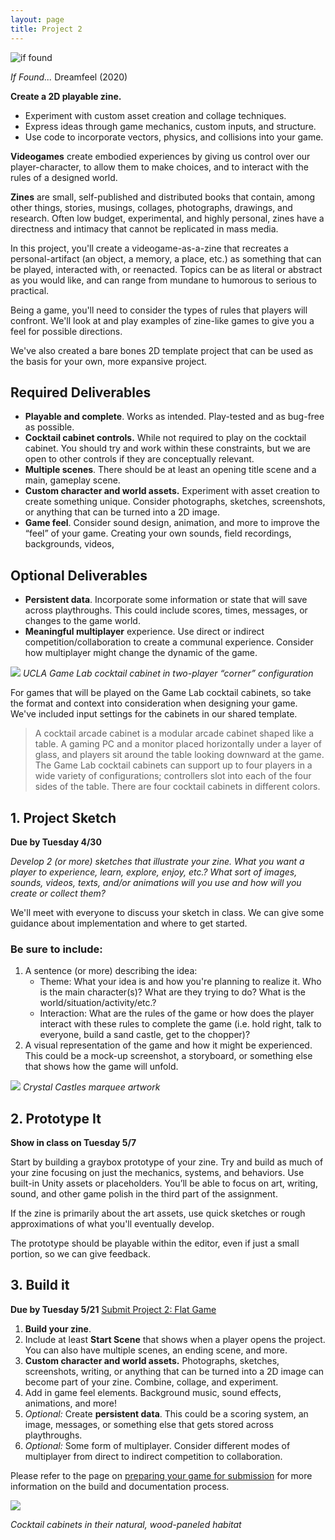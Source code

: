```yaml
---
layout: page
title: Project 2
---
```

![if found](https://cdn.vox-cdn.com/thumbor/xCHxIZLZYOgoI40Y60uz4fd5UWU=/0x0:1920x1080/1320x0/filters:focal(0x0:1920x1080):format(webp):no_upscale()/cdn.vox-cdn.com/uploads/chorus_asset/file/19986423/Screenshot__380_.png)

*If Found...* Dreamfeel (2020)

**Create a 2D playable zine.** 
- Experiment with custom asset creation and collage techniques. 
- Express ideas through game mechanics, custom inputs, and structure. 
- Use code to incorporate vectors, physics, and collisions into your game.

**Videogames** create embodied experiences by giving us control over our player-character, to allow them to make choices, and to interact with the rules of a designed world. 

**Zines** are small, self-published and distributed books that contain, among other things, stories, musings, collages, photographs, drawings, and research. Often low budget, experimental, and highly personal, zines have a directness and intimacy that cannot be replicated in mass media. 

In this project, you'll create a videogame-as-a-zine that recreates a personal-artifact (an object, a memory, a place, etc.) as something that can be played, interacted with, or reenacted. Topics can be as literal or abstract as you would like, and can range from mundane to humorous to serious to practical. 

Being a game, you'll need to consider the types of rules that players will confront. We'll look at and play examples of zine-like games to give you a feel for possible directions.

We've also created a bare bones 2D template project that can be used as the basis for your own, more expansive project.
## Required Deliverables
- **Playable and complete**. Works as intended. Play-tested and as bug-free as possible. 
- **Cocktail cabinet controls.** While not required to play on the cocktail cabinet. You should try and work within these constraints, but we are open to other controls if they are conceptually relevant.
- **Multiple scenes**. There should be at least an opening title scene and a main, gameplay scene.
- **Custom character and world assets.** Experiment with asset creation to create something unique. Consider photographs, sketches, screenshots, or anything that can be turned into a 2D image.
- **Game feel**. Consider sound design, animation, and more to improve the “feel” of your game. Creating your own sounds, field recordings, backgrounds, videos, 
## Optional Deliverables
- **Persistent data**. Incorporate some information or state that will save across playthroughs. This could include scores, times, messages, or changes to the game world.
- **Meaningful multiplayer** experience. Use direct or indirect competition/collaboration to create a communal experience. Consider how multiplayer might change the dynamic of the game.

![](https://classes.dma.ucla.edu/Winter23/158/wp-content/uploads/2023/01/image-1-1024x575.png)
*UCLA Game Lab cocktail cabinet in two-player “corner” configuration*

For games that will be played on the Game Lab cocktail cabinets, so take the format and context into consideration when designing your game. We've included input settings for the cabinets in our shared template.

>A cocktail arcade cabinet is a modular arcade cabinet shaped like a table. A gaming PC and a monitor placed horizontally under a layer of glass, and players sit around the table looking downward at the game. The Game Lab cocktail cabinets can support up to four players in a wide variety of configurations; controllers slot into each of the four sides of the table. There are four cocktail cabinets in different colors.

## 1. Project Sketch

**Due by Tuesday 4/30**

*Develop 2 (or more) sketches that illustrate your zine. What you want a player to experience, learn, explore, enjoy, etc.? What sort of images, sounds, videos, texts, and/or animations will you use and how will you create or collect them?*

We'll meet with everyone to discuss your sketch in class. We can give some guidance about implementation and where to get started. 
### Be sure to include:
1. A sentence (or more) describing the idea:
   - Theme: What your idea is and how you're planning to realize it. Who is the main character(s)? What are they trying to do? What is the world/situation/activity/etc.?
   - Interaction: What are the rules of the game or how does the player interact with these rules to complete the game (i.e. hold right, talk to everyone, build a sand castle, get to the chopper)?
2. A visual representation of the game and how it might be experienced. This could be a mock-up screenshot, a storyboard, or something else that shows how the game will unfold.

![](https://classes.dma.ucla.edu/Winter23/158/wp-content/uploads/2023/01/image-10.png)
*Crystal Castles marquee artwork*

## 2. Prototype It
**Show in class on Tuesday 5/7**

Start by building a graybox prototype of your zine. Try and build as much of your zine focusing on just the mechanics, systems, and behaviors. Use built-in Unity assets or placeholders. You’ll be able to focus on art, writing, sound, and other game polish in the third part of the assignment.

If the zine is primarily about the art assets, use quick sketches or rough approximations of what you'll eventually develop. 

The prototype should be playable within the editor, even if just a small portion, so we can give feedback.
## 3. Build it
**Due by Tuesday 5/21**
[Submit Project 2: Flat Game](https://docs.google.com/forms/d/e/1FAIpQLScf0BCxuv03V0W_HngS1RunHHZAP5oOLWLjxDtktjOd_K07dQ/viewform?usp=sf_link)

1. **Build your zine**. 
2. Include at least **Start Scene** that shows when a player opens the project. You can also have multiple scenes, an ending scene, and more. 
3. **Custom character and world assets.** Photographs, sketches, screenshots, writing, or anything that can be turned into a 2D image can become part of your zine. Combine, collage, and experiment.
4. Add in game feel elements. Background music, sound effects, animations, and more!
5. *Optional:* Create **persistent data**. This could be a scoring system, an image, messages, or something else that gets stored across playthroughs.
6. *Optional:* Some form of multiplayer. Consider different modes of multiplayer from direct to indirect competition to collaboration.

Please refer to the page on [preparing your game for submission](how-to-submit-projects.md) for more information on the build and documentation process.

![](https://classes.dma.ucla.edu/Winter23/158/wp-content/uploads/2023/01/image-2-1024x683.png)

*Cocktail cabinets in their  natural, wood-paneled habitat*